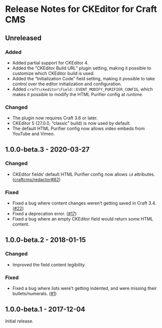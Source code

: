 # Release Notes for CKEditor for Craft CMS

## Unreleased

### Added
- Added partial support for CKEditor 4.
- Added the “CKEditor Build URL” plugin setting, making it possible to customize which CKEditor build is used.
- Added the “Initialization Code” field setting, making it possible to take control over the editor initialization and configuration.
- Added `craft\ckeditor\Field::EVENT_MODIFY_PURIFIER_CONFIG`, which makes it possible to modify the HTML Purifier config at runtime.

### Changed
- The plugin now requires Craft 3.6 or later.
- CKEditor 5 (27.0.0, “classic” build) is now used by default.
- The default HTML Purifier config now allows video embeds from YouTube and Vimeo.

## 1.0.0-beta.3 - 2020-03-27

### Changed
- CKEditor fields’ default HTML Purifier config now allows `id` attributes. ([craftcms/redactor#82](https://github.com/craftcms/redactor/issues/82)) 

### Fixed
- Fixed a bug where content changes weren’t getting saved in Craft 3.4. ([#22](https://github.com/craftcms/ckeditor/issues/22))
- Fixed a deprecation error. ([#17](https://github.com/craftcms/ckeditor/issues/17)) 
- Fixed a bug where an empty CKEditor field would return some HTML content.

## 1.0.0-beta.2 - 2018-01-15

### Changed
- Improved the field content legibility.

### Fixed
- Fixed a bug where lists were’t getting indented, and were missing their bullets/numerals. ([#1](https://github.com/craftcms/ckeditor/issues/1))

## 1.0.0-beta.1 - 2017-12-04

Initial release.
